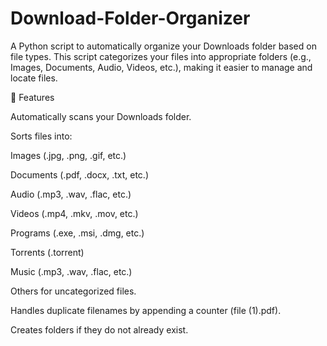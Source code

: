 # Download-Folder-Organizer

A Python script to automatically organize your Downloads folder based on file types. This script categorizes your files into appropriate folders (e.g., Images, Documents, Audio, Videos, etc.), making it easier to manage and locate files.

🚀 Features

Automatically scans your Downloads folder.

Sorts files into:

Images (.jpg, .png, .gif, etc.)

Documents (.pdf, .docx, .txt, etc.)

Audio (.mp3, .wav, .flac, etc.)

Videos (.mp4, .mkv, .mov, etc.)

Programs (.exe, .msi, .dmg, etc.)

Torrents (.torrent)

Music (.mp3, .wav, .flac, etc.)

Others for uncategorized files.

Handles duplicate filenames by appending a counter (file (1).pdf).

Creates folders if they do not already exist.

